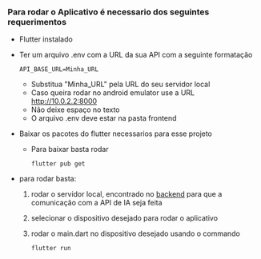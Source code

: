 ### Para rodar o Aplicativo é necessario dos seguintes requerimentos


- Flutter instalado 

- Ter um arquivo .env com a URL da sua API com a seguinte formatação
    ```
    API_BASE_URL=Minha_URL
    ```
    - Substitua "Minha_URL" pela URL do seu servidor local
    - Caso queira rodar no android emulator use a URL http://10.0.2.2:8000
    - Não deixe espaço no texto
    - O arquivo .env deve estar na pasta frontend

- Baixar os pacotes do flutter necessarios para esse projeto
  - Para baixar basta rodar
    ```
    flutter pub get
    ```

- para rodar basta: 
    1. rodar o servidor local, encontrado no [backend](/backend/) para que a comunicação com a API de IA seja feita

    2. selecionar o dispositivo desejado para rodar o aplicativo

    3. rodar o main.dart no dispositivo desejado usando o commando
        ```
        flutter run
        ```` 
    